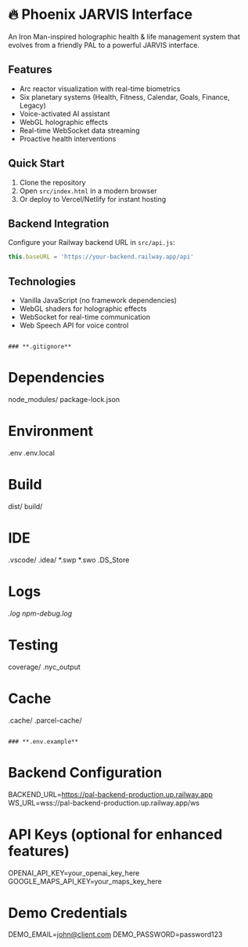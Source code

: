 # 🔥 Phoenix JARVIS Interface

An Iron Man-inspired holographic health & life management system that evolves from a friendly PAL to a powerful JARVIS interface.

## Features
- Arc reactor visualization with real-time biometrics
- Six planetary systems (Health, Fitness, Calendar, Goals, Finance, Legacy)
- Voice-activated AI assistant
- WebGL holographic effects
- Real-time WebSocket data streaming
- Proactive health interventions

## Quick Start
1. Clone the repository
2. Open `src/index.html` in a modern browser
3. Or deploy to Vercel/Netlify for instant hosting

## Backend Integration
Configure your Railway backend URL in `src/api.js`:
```javascript
this.baseURL = 'https://your-backend.railway.app/api'
```

## Technologies
- Vanilla JavaScript (no framework dependencies)
- WebGL shaders for holographic effects
- WebSocket for real-time communication
- Web Speech API for voice control
```

### **.gitignore**
```
# Dependencies
node_modules/
package-lock.json

# Environment
.env
.env.local

# Build
dist/
build/

# IDE
.vscode/
.idea/
*.swp
*.swo
.DS_Store

# Logs
*.log
npm-debug.log*

# Testing
coverage/
.nyc_output

# Cache
.cache/
.parcel-cache/
```

### **.env.example**
```
# Backend Configuration
BACKEND_URL=https://pal-backend-production.up.railway.app
WS_URL=wss://pal-backend-production.up.railway.app/ws

# API Keys (optional for enhanced features)
OPENAI_API_KEY=your_openai_key_here
GOOGLE_MAPS_API_KEY=your_maps_key_here

# Demo Credentials
DEMO_EMAIL=john@client.com
DEMO_PASSWORD=password123